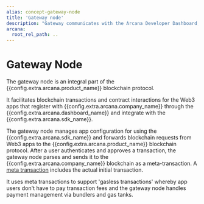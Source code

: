 ```yaml
---
alias: concept-gateway-node
title: 'Gateway node'
description: "Gateway communicates with the Arcana Developer Dashboard, the ADKG subsystem and the blockchain. Developers don't interact with it directly."
arcana:
  root_rel_path: ..
---
```


# Gateway Node

The gateway node is an integral part of the {{config.extra.arcana.product_name}} blockchain protocol. 

It facilitates blockchain transactions and contract interactions for the Web3 apps that register with {{config.extra.arcana.company_name}} through the {{config.extra.arcana.dashboard_name}} and integrate with the {{config.extra.arcana.sdk_name}}. 

The gateway node manages app configuration for using the {{config.extra.arcana.sdk_name}} and forwards blockchain requests from Web3 apps to the {{config.extra.arcana.product_name}} blockchain protocol. After a user authenticates and approves a transaction, the gateway node parses and sends it to the {{config.extra.arcana.company_name}} blockchain as a meta-transaction. A [meta transaction](http://www.arcana.network/blog/a-quick-guide-to-understand-meta-transactions) includes the actual initial transaction. 

It uses meta transactions to support 'gasless transactions' whereby app users don't have to pay transaction fees and the gateway node handles payment management via bundlers and gas tanks.
